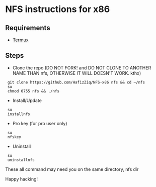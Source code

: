 # NFS instructions for x86

## Requirements

* [Termux](https://play.google.com/store/apps/details?id=com.termux)

## Steps

* Clone the repo (DO NOT FORK! and DO NOT CLONE TO ANOTHER NAME THAN nfs, OTHERWISE IT WILL DOESN'T WORK. kthx)
```
 git clone https://github.com/HafizZiq/NFS-x86 nfs && cd ~/nfs
 su
 chmod 0755 nfs && ./nfs
```

* Install/Update
```
 su
 installnfs
```

* Pro key (for pro user only)
```
 su
 nfskey
```

* Uninstall
```
 su
 uninstallnfs
```

These all command may need you on the same directory, nfs dir

Happy hacking!
